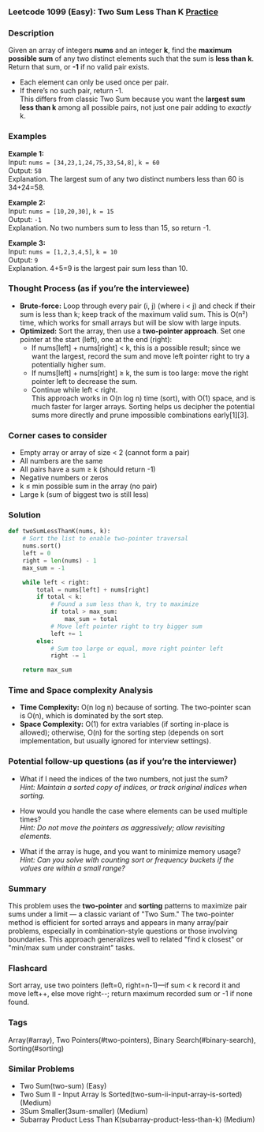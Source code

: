 ### Leetcode 1099 (Easy): Two Sum Less Than K [Practice](https://leetcode.com/problems/two-sum-less-than-k)

### Description  
Given an array of integers **nums** and an integer **k**, find the **maximum possible sum** of any two distinct elements such that the sum is **less than k**. Return that sum, or **-1** if no valid pair exists.  
- Each element can only be used once per pair.
- If there’s no such pair, return -1.  
This differs from classic Two Sum because you want the **largest sum less than k** among all possible pairs, not just one pair adding to *exactly* k.

### Examples  

**Example 1:**  
Input: `nums = [34,23,1,24,75,33,54,8]`, `k = 60`  
Output: `58`  
Explanation. The largest sum of any two distinct numbers less than 60 is 34+24=58.

**Example 2:**  
Input: `nums = [10,20,30]`, `k = 15`  
Output: `-1`  
Explanation. No two numbers sum to less than 15, so return -1.

**Example 3:**  
Input: `nums = [1,2,3,4,5]`, `k = 10`  
Output: `9`  
Explanation. 4+5=9 is the largest pair sum less than 10.

### Thought Process (as if you’re the interviewee)  
- **Brute-force:** Loop through every pair (i, j) (where i < j) and check if their sum is less than k; keep track of the maximum valid sum. This is O(n²) time, which works for small arrays but will be slow with large inputs.
- **Optimized:** Sort the array, then use a **two-pointer approach**. Set one pointer at the start (left), one at the end (right):
  - If nums[left] + nums[right] < k, this is a possible result; since we want the largest, record the sum and move left pointer right to try a potentially higher sum.
  - If nums[left] + nums[right] ≥ k, the sum is too large: move the right pointer left to decrease the sum.
  - Continue while left < right.  
This approach works in O(n log n) time (sort), with O(1) space, and is much faster for larger arrays. Sorting helps us decipher the potential sums more directly and prune impossible combinations early[1][3].

### Corner cases to consider  
- Empty array or array of size < 2 (cannot form a pair)
- All numbers are the same
- All pairs have a sum ≥ k (should return -1)
- Negative numbers or zeros
- k ≤ min possible sum in the array (no pair)
- Large k (sum of biggest two is still less)

### Solution

```python
def twoSumLessThanK(nums, k):
    # Sort the list to enable two-pointer traversal
    nums.sort()
    left = 0
    right = len(nums) - 1
    max_sum = -1

    while left < right:
        total = nums[left] + nums[right]
        if total < k:
            # Found a sum less than k, try to maximize
            if total > max_sum:
                max_sum = total
            # Move left pointer right to try bigger sum
            left += 1
        else:
            # Sum too large or equal, move right pointer left
            right -= 1

    return max_sum
```

### Time and Space complexity Analysis  

- **Time Complexity:** O(n log n) because of sorting. The two-pointer scan is O(n), which is dominated by the sort step.
- **Space Complexity:** O(1) for extra variables (if sorting in-place is allowed); otherwise, O(n) for the sorting step (depends on sort implementation, but usually ignored for interview settings).

### Potential follow-up questions (as if you’re the interviewer)  

- What if I need the indices of the two numbers, not just the sum?  
  *Hint: Maintain a sorted copy of indices, or track original indices when sorting.*

- How would you handle the case where elements can be used multiple times?  
  *Hint: Do not move the pointers as aggressively; allow revisiting elements.*

- What if the array is huge, and you want to minimize memory usage?  
  *Hint: Can you solve with counting sort or frequency buckets if the values are within a small range?*

### Summary
This problem uses the **two-pointer** and **sorting** patterns to maximize pair sums under a limit — a classic variant of "Two Sum." The two-pointer method is efficient for sorted arrays and appears in many array/pair problems, especially in combination-style questions or those involving boundaries. This approach generalizes well to related "find k closest" or "min/max sum under constraint" tasks.


### Flashcard
Sort array, use two pointers (left=0, right=n-1)—if sum < k record it and move left++, else move right--; return maximum recorded sum or -1 if none found.

### Tags
Array(#array), Two Pointers(#two-pointers), Binary Search(#binary-search), Sorting(#sorting)

### Similar Problems
- Two Sum(two-sum) (Easy)
- Two Sum II - Input Array Is Sorted(two-sum-ii-input-array-is-sorted) (Medium)
- 3Sum Smaller(3sum-smaller) (Medium)
- Subarray Product Less Than K(subarray-product-less-than-k) (Medium)